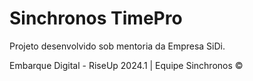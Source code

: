 # Sinchronos TimePro
Projeto desenvolvido sob mentoria da Empresa SiDi.

Embarque Digital - RiseUp 2024.1 |
Equipe Sinchronos ©
